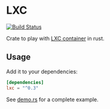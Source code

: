 # LXC

[![Build Status](https://gitlab.com/sanpi/lxc-rs/badges/master/pipeline.svg)](https://gitlab.com/sanpi/lxc-rs/commits/master)

Crate to play with [LXC container](https://linuxcontainers.org/lxc/) in rust.

## Usage

Add it to your dependencies:

```toml
[dependencies]
lxc = "^0.3"
```

See [demo.rs](examples/demo.rs) for a complete example.
